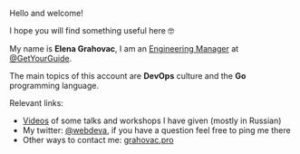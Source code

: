 Hello and welcome!

I hope you will find something useful here 🤓

My name is **Elena Grahovac**,
I am an [Engineering Manager](/EM.pdf) at [@GetYourGuide](https://github.com/getyourguide).

The main topics of this account are **DevOps** culture and
the **Go** programming language.

Relevant links:

- [Videos](https://www.youtube.com/playlist?list=PLyF2SpuGmalu85UcV-G6BBnoC1b5-eHbA) of some talks and workshops I have given (mostly in Russian)
- My twitter: [@webdeva](https://twitter.com/webdeva), if you have a question feel free to ping me there
- Other ways to contact me: [grahovac.pro](https://grahovac.pro)
